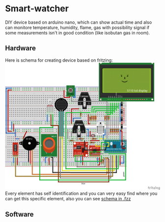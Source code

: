 # Smart-watcher
DIY device based on arduino nano, which can show actual time and also can monitore temperature, humidity, flame, gas with possibility signal if some measurements isn't in good condition (like isobutan gas in room).

## Hardware
Here is schema for creating device based on fritzing:
![smart-watcher](/maket.png)
Every element has self identification and you can very easy find where you can get this specific element, also you can see [schema in .fzz](/maket.fzz)

## Software
